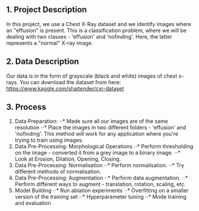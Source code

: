 ## 1. Project Description
In this project, we use a Chest X-Ray dataset and we identify images where an "effusion" is present. This is a classification problem, where we will be dealing with two classes - 'effusion' and 'nofinding'. Here, the latter represents a "normal" X-ray image.
## 2. Data Description
Our data is in the form of grayscale (black and white) images of chest x-rays. You can download the dataset from here: https://www.kaggle.com/shaitender/cxr-dataset
## 3. Process
1. Data Preparation: 
⋅⋅* Made sure all our images are of the same resolution
⋅⋅* Place the images in two different folders - 'effusion' and 'nofinding'. This method will work for any application where you're trying to train using images.
2. Data Pre-Processing: Morphological Operations
⋅⋅* Perform thresholding on the image - converted it from a grey image to a binary image.
⋅⋅* Look at Erosion, Dilation, Opening, Closing.
3. Data Pre-Processing: Normalisation
⋅⋅* Perform normalisation.
⋅⋅* Try different methods of normalisation.
4. Data Pre-Processing: Augmentation
⋅⋅* Perform data augmentation.
⋅⋅* Perform different ways to augment - translation, rotation, scaling, etc.
5. Model Building
⋅⋅* Run ablation experiments
⋅⋅* Overfitting on a smaller version of the training set
⋅⋅* Hyperparameter tuning
⋅⋅* Mode training and evaluation
